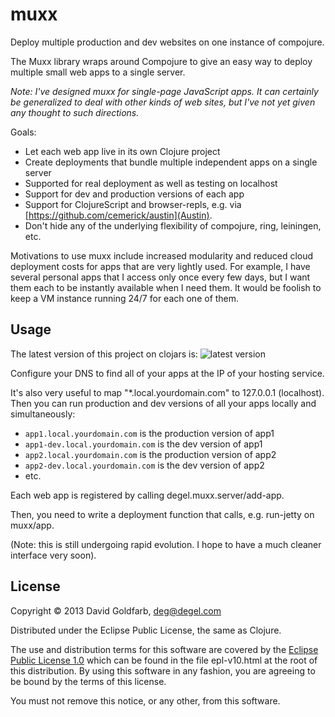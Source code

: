 muxx
====

Deploy multiple production and dev websites on one instance of compojure.

The Muxx library wraps around Compojure to give an easy way to deploy
multiple small web apps to a single server.

_Note: I've designed muxx for single-page JavaScript apps. It can certainly
be generalized to deal with other kinds of web sites, but I've not yet
given any thought to such directions._

Goals:
* Let each web app live in its own Clojure project
* Create deployments that bundle multiple independent apps on a single server
* Supported for real deployment as well as testing on localhost
* Support for dev and production versions of each app
* Support for ClojureScript and browser-repls, e.g. via [https://github.com/cemerick/austin](Austin).
* Don't hide any of the underlying flexibility of compojure, ring, leiningen, etc.

Motivations to use muxx include increased modularity and reduced cloud
deployment costs for apps that are very lightly used. For example, I
have several personal apps that I access only once every few days, but
I want them each to be instantly available when I need them. It would
be foolish to keep a VM instance running 24/7 for each one of them.

## Usage

The latest version of this project on clojars is:
![latest version](https://clojars.org/muxx/latest-version.svg)

Configure your DNS to find all of your apps at the IP of your hosting service.

It's also very useful to map "*.local.yourdomain.com" to 127.0.0.1
(localhost). Then you can run production and dev versions of all your
apps locally and simultaneously:
* `app1.local.yourdomain.com` is the production version of app1
* `app1-dev.local.yourdomain.com` is the dev version of app1
* `app2.local.yourdomain.com` is the production version of app2
* `app2-dev.local.yourdomain.com` is the dev version of app2
* etc.

Each web app is registered by calling degel.muxx.server/add-app.

Then, you need to write a deployment function that calls,
e.g. run-jetty on muxx/app.

(Note: this is still undergoing rapid evolution. I hope to have a much
cleaner interface very soon).

## License

Copyright © 2013 David Goldfarb, deg@degel.com

Distributed under the Eclipse Public License, the same as Clojure.

The use and distribution terms for this software are covered by the
[Eclipse Public License
1.0](http://opensource.org/licenses/eclipse-1.0.php) which can be
found in the file epl-v10.html at the root of this distribution.  By
using this software in any fashion, you are agreeing to be bound by
the terms of this license.

You must not remove this notice, or any other, from this software.
